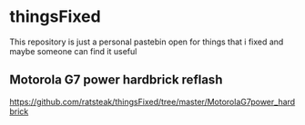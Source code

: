 # thingsFixed
This repository is just a personal pastebin open for things that i fixed and maybe someone can find it useful

## Motorola G7 power hardbrick reflash
https://github.com/ratsteak/thingsFixed/tree/master/MotorolaG7power_hardbrick

